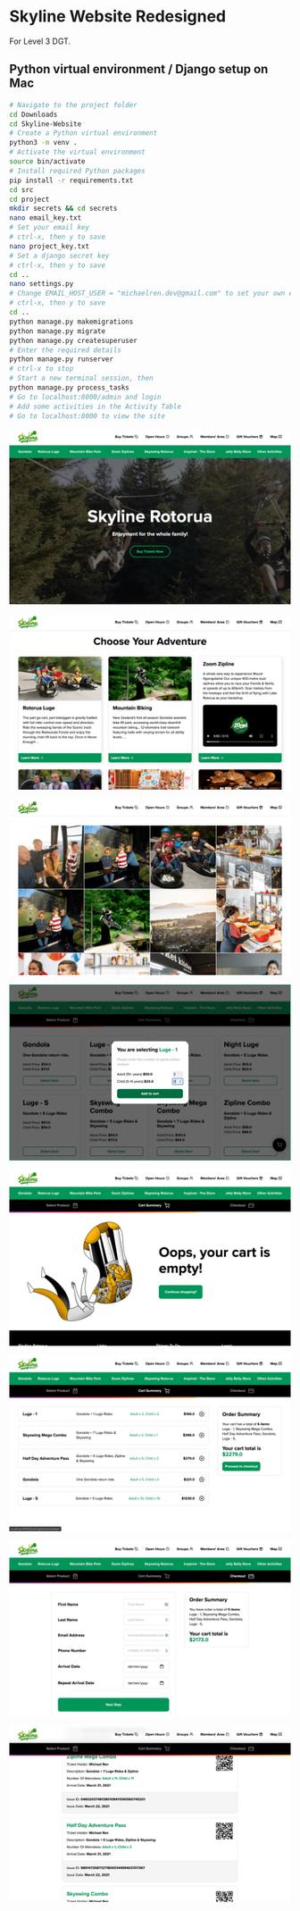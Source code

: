 # Skyline Website Redesigned
For Level 3 DGT.

## Python virtual environment / Django setup on Mac 

```Bash
# Navigate to the project folder
cd Downloads
cd Skyline-Website
# Create a Python virtual environment
python3 -m venv .
# Activate the virtual environment
source bin/activate
# Install required Python packages
pip install -r requirements.txt
cd src
cd project
mkdir secrets && cd secrets
nano email_key.txt
# Set your email key
# ctrl-x, then y to save
nano project_key.txt
# Set a django secret key
# ctrl-x, then y to save
cd ..
nano settings.py
# Change EMAIL_HOST_USER = "michaelren.dev@gmail.com" to set your own email address
# ctrl-x, then y to save
cd ..
python manage.py makemigrations
python manage.py migrate
python manage.py createsuperuser
# Enter the required details
python manage.py runserver
# ctrl-x to stop
# Start a new terminal session, then
python manage.py process_tasks
# Go to localhost:8000/admin and login
# Add some activities in the Activity Table
# Go to localhost:8000 to view the site
```

![home1](preview_imgs/home1.png)

![home2](preview_imgs/home2.png)

![home3](preview_imgs/home3.png)

![shop1](preview_imgs/shop1.png)

![shop2](preview_imgs/shop2.png)

![shop2.5](preview_imgs/shop2.5.png)

![shop3](preview_imgs/shop3.png)

![shop4](preview_imgs/shop4.png)
